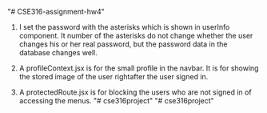 "# CSE316-assignment-hw4" 
1. I set the password with the asterisks which is shown in userInfo component. It number of the asterisks do not change whether the user changes his or her real password, but the password data in the database changes well.

2. A profileContext.jsx is for the small profile in the navbar. It is for showing the stored image of the user rightafter the user signed in.

3. A protectedRoute.jsx is for blocking the users who are not signed in of accessing the menus.
"# cse316project" 
"# cse316project" 
